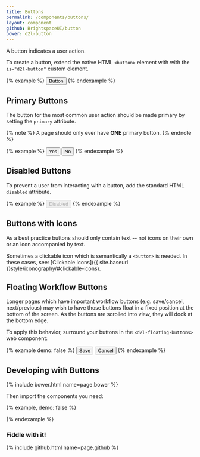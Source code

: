 ```yaml
---
title: Buttons
permalink: /components/buttons/
layout: component
github: BrightspaceUI/button
bower: d2l-button
---
```

A button indicates a user action.

To create a button, extend the native HTML `<button>` element with with the `is="d2l-button"` custom element.

{% example %}
<button is="d2l-button">Button</button>
{% endexample %}

## Primary Buttons

The button for the most common user action should be made primary by setting the `primary` attribute.

{% note %}
A page should only ever have **ONE** primary button.
{% endnote %}

{% example %}
<button is="d2l-button" primary>Yes</button>
<button is="d2l-button">No</button>
{% endexample %}

## Disabled Buttons

To prevent a user from interacting with a button, add the standard HTML `disabled` attribute.

{% example %}
<button is="d2l-button" disabled>Disabled</button>
{% endexample %}

## Buttons with Icons

As a best practice buttons should only contain text -- not icons on their own or an icon accompanied by text.

Sometimes a clickable icon which is semantically a `<button>` is needed. In these cases, see: [Clickable Icons]({{ site.baseurl }}style/iconography/#clickable-icons).

## Floating Workflow Buttons

Longer pages which have important workflow buttons (e.g. save/cancel, next/previous) may wish to have those buttons float in a fixed position at the bottom of the screen. As the buttons are scrolled into view, they will dock at the bottom edge.

To apply this behavior, surround your buttons in the `<d2l-floating-buttons>` web component:

{% example demo: false %}
<d2l-floating-buttons>
	<button is="d2l-button">Save</button>
	<button is="d2l-button">Cancel</button>
</d2l-floating-buttons>
{% endexample %}

## Developing with Buttons

{% include bower.html name=page.bower %}

Then import the components you need:

{% example, demo: false %}
<!-- for normal and primary buttons -->
<link
  rel="import"
  href="bower_components/d2l-button/d2l-button.html">
<!-- for floating workflow buttons -->
<link
  rel="import"
  href="bower_components/d2l-button/d2l-floating-buttons.html">
{% endexample %}

### Fiddle with it!

<script async src="//jsfiddle.net/capa/z34s1zdq/embed/html,result/?bodyColor=f9fafb"></script>

{% include github.html name=page.github %}
